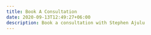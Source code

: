 ```yaml
---
title: Book A Consultation
date: 2020-09-13T12:49:27+06:00
description: Book a consultation with Stephen Ajulu
---
```


<!-- Calendly inline widget begin -->
<div class="calendly-inline-widget" data-url="https://calendly.com/stephenajulu" style="min-width:320px;height:630px;"></div>
<script type="text/javascript" src="https://assets.calendly.com/assets/external/widget.js" async></script>
<!-- Calendly inline widget end -->
